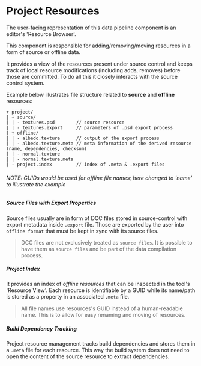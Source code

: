 # Project Resources

The user-facing representation of this data pipeline component is an editor's 'Resource Browser'.

This component is responsible for adding/removing/moving resources in a form of source or offline data.

It provides a view of the resources present under source control and keeps track of local resource modifications (including adds, removes) before those are committed. To do all this it closely interacts with the source control system.

Example below illustrates file structure related to **source** and **offline** resources:

```ignore
+ project/
| + source/
| | - textures.psd        // source resource
| | - textures.export     // parameters of .psd export process
| + offline/
| | - albedo.texture      // output of the export process
| | - albedo.texture.meta // meta information of the derived resource (name, dependencies, checksum)
| | - normal.texture
| | - normal.texture.meta 
| - project.index         // index of .meta & .export files
```
###### NOTE: GUIDs would be used for offline file names; here changed to 'name' to illustrate the example

##### Source Files with Export Properties

Source files usually are in form of DCC files stored in source-control with export metadata inside `.export` file. Those are exported by the user into `offline format` that must be kept in sync with its source files.

> DCC files are not exclusively treated as `source files`. It is possible to have them as `source files` and be part of the data compilation process.

##### Project Index

It provides an index of *offline resources* that can be inspected in the tool's 'Resource View'. Each resource is identifiable by a GUID while its name/path is stored as a property in an associated `.meta` file.

> All file names use resources's GUID instead of a human-readable name. This is to allow for easy renaming and moving of resources.

##### Build Dependency Tracking

Project resource management tracks build dependencies and stores them in a `.meta` file for each resource. This way the build system does not need to open the content of the source resource to extract dependencies.